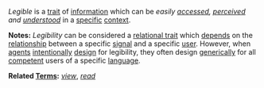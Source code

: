 *Legible* is a [trait](https://github.com/gcassel/Modular-Organization-Terminology/blob/master/terms/trait.md) of [information](https://github.com/gcassel/Modular-Organization-Terminology/blob/master/terms/information.md) which can be *easily [accessed](https://github.com/gcassel/Modular-Organization-Terminology/blob/master/terms/access.md), [perceived](https://github.com/gcassel/Modular-Organization-Terminology/blob/master/terms/perceive.md) and [understood](https://github.com/gcassel/Modular-Organization-Terminology/blob/master/terms/understand.md)* in a [specific](https://github.com/gcassel/Modular-Organization-Terminology/blob/master/terms/specific.md) [context](https://github.com/gcassel/Modular-Organization-Terminology/blob/master/terms/context.md). 
		
**Notes:** *Legibility* can be considered a [relational trait](https://github.com/gcassel/Modular-Organization-Terminology/blob/master/compound-terms/relational-trait.md) which [depends](https://github.com/gcassel/Modular-Organization-Terminology/blob/master/terms/requirement.md) on the [relationship](https://github.com/gcassel/Modular-Organization-Terminology/blob/master/terms/relationship.md) between a specific [signal](https://github.com/gcassel/Modular-Organization-Terminology/blob/master/terms/signal.md) and a specific [user](https://github.com/gcassel/Modular-Organization-Terminology/blob/master/terms/user.md).  However, when [agents](https://github.com/gcassel/Modular-Organization-Terminology/blob/master/terms/agent.md) [intentionally](https://github.com/gcassel/Modular-Organization-Terminology/blob/master/terms/intention.md) [design](https://github.com/gcassel/Modular-Organization-Terminology/blob/master/terms/design.md) for legibility, they often design [generically](https://github.com/gcassel/Modular-Organization-Terminology/blob/master/terms/generic.md) for all [competent](https://github.com/gcassel/Modular-Organization-Terminology/blob/master/terms/competence.md) users of a specific [language](https://github.com/gcassel/Modular-Organization-Terminology/blob/master/terms/language.md).
		
**Related [Terms](https://github.com/gcassel/Modular-Organization-Terminology/blob/master/terms/term.md):** *[view](https://github.com/gcassel/Modular-Organization-Terminology/blob/master/terms/view.md)*, *[read](https://github.com/gcassel/Modular-Organization-Terminology/blob/master/terms/read.md)*
